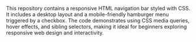 This repository contains a responsive HTML navigation bar styled with CSS. It includes a desktop layout and a mobile-friendly hamburger menu triggered by a checkbox. The code demonstrates using CSS media queries, hover effects, and sibling selectors, making it ideal for beginners exploring responsive web design and interactivity.
